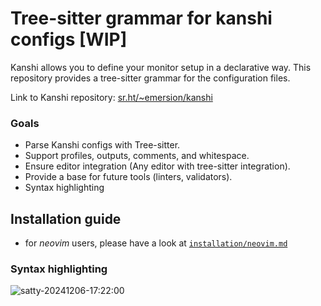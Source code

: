 # Tree-sitter grammar for kanshi configs [WIP]

Kanshi allows you to define your monitor setup in a declarative way. This
repository provides a tree-sitter grammar for the configuration files.

Link to Kanshi repository:
[sr.ht/~emersion/kanshi](https://sr.ht/~emersion/kanshi/)

### Goals

- Parse Kanshi configs with Tree-sitter.
- Support profiles, outputs, comments, and whitespace.
- Ensure editor integration (Any editor with tree-sitter integration).
- Provide a base for future tools (linters, validators).
- Syntax highlighting

## Installation guide

- for _neovim_ users, please have a look at
  [`installation/neovim.md`](installation/neovim.md)
<!--- for _helix_ users, please have a look at-->
<!--  [`installation/helix.md`](installation/helix.md)-->

### Syntax highlighting

![satty-20241206-17:22:00](https://github.com/user-attachments/assets/45fa8a60-21f4-47df-9c4b-47c1581056ef)
